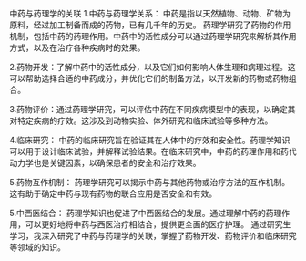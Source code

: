 中药与药理学的关联
1.中药与药理学关系： 中药是指以天然植物、动物、矿物为原料，经过加工制备而成的药物，已有几千年的历史。
药理学研究了药物的作用机制，包括中药的药理作用。中药中的活性成分可以通过药理学研究来解析其作用方式，以及在治疗各种疾病时的效果。

2.药物开发：了解中药中的活性成分，以及它们如何影响人体生理和病理过程。这可以帮助选择合适的中药成分，并优化它们的制备方法，以开发新的药物或药物组合。

3.药物评价：通过药理学研究，可以评估中药在不同疾病模型中的表现，以确定其对特定疾病的疗效。这涉及到动物实验、体外研究和临床试验等多种方法。

4.临床研究： 中药的临床研究旨在验证其在人体中的疗效和安全性。药理学知识可以用于设计临床试验，并解释试验结果。在临床研究中，中药的药理作用和药代动力学也是关键因素，以确保患者的安全和治疗效果。

5.药物互作机制： 药理学研究可以揭示中药与其他药物或治疗方法的互作机制。这有助于确定中药与现有药物的联合应用是否安全和有效。

5.中西医结合： 药理学知识也促进了中西医结合的发展。通过理解中药的药理作用，可以更好地将中药与西医治疗相结合，提供更全面的医疗护理。
通过研究生学习，我深入研究了中药与药理学的关联，掌握了药物开发、药物评价和临床研究等领域的知识。